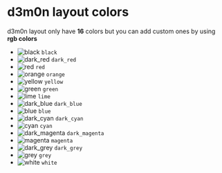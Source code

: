 # d3m0n layout colors

d3m0n layout only have **16** colors but you can add custom ones by using **rgb colors**

- ![black](https://placehold.co/15x15/black/black.png) `black`
- ![dark_red](https://placehold.co/15x15/darkred/darkred.png) `dark_red`
- ![red](https://placehold.co/15x15/red/red.png) `red`
- ![orange](https://placehold.co/15x15/orange/orange.png) `orange`
- ![yellow](https://placehold.co/15x15/yellow/yellow.png) `yellow`
- ![green](https://placehold.co/15x15/green/green.png) `green`
- ![lime](https://placehold.co/15x15/lime/lime.png) `lime`
- ![dark_blue](https://placehold.co/15x15/darkblue/darkblue.png) `dark_blue`
- ![blue](https://placehold.co/15x15/blue/blue.png) `blue`
- ![dark_cyan](https://placehold.co/15x15/darkcyan/darkcyan.png) `dark_cyan`
- ![cyan](https://placehold.co/15x15/cyan/cyan.png) `cyan`
- ![dark_magenta](https://placehold.co/15x15/darkmagenta/darkmagenta.png) `dark_magenta`
- ![magenta](https://placehold.co/15x15/magenta/magenta.png) `magenta`
- ![dark_grey](https://placehold.co/15x15/darkgrey/darkgrey.png) `dark_grey`
- ![grey](https://placehold.co/15x15/grey/grey.png) `grey`
- ![white](https://placehold.co/15x15/white/white.png) `white`
